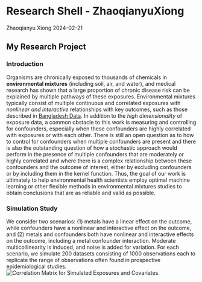 Research Shell - ZhaoqianyuXiong
================
Zhaoqianyu Xiong
2024-02-21

## My Research Project

### Introduction

Organisms are chronically exposed to thousands of chemicals in
**environmental mixtures** (including soil, air, and water), and medical
research has shown that a large proportion of chronic disease risk can
be explained by multiple pathways of these exposures. Environmental
mixtures typically consist of multiple continuous and correlated
exposures with *nonlinear and interactive* relationships with key
outcomes, such as those described in [Bangladesh
Data](https://www.tandfonline.com/doi/full/10.1080/01621459.2021.1962889).
In addition to the *high dimensionality* of exposure data, a common
obstacle to this work is measuring and controlling for confounders,
especially when these confounders are highly correlated with exposures
or with each other. There is still an open question as to how to control
for confounders when multiple confounders are present and there is also
the outstanding question of how a stochastic approach would perform in
the presence of multiple confounders that are moderately or highly
correlated and where there is a complex relationship between these
confounders and the outcome of interest, either by excluding confounders
or by including them in the kernel function. Thus, the goal of our work
is ultimately to help environmental health scientists employ optimal
machine learning or other flexible methods in environmental mixtures
studies to obtain conclusions that are as reliable and valid as
possible.

### Simulation Study

We consider two scenarios: (1) metals have a linear effect on the
outcome, while confounders have a nonlinear and interactive effect on
the outcome, and (2) metals and confounders both have nonlinear and
interactive effects on the outcome, including a metal confounder
interaction. Moderate multicollinearity is induced, and noise is added
for variation. For each scenario, we simulate 200 datasets consisting of
1000 observations each to replicate the range of observations often
found in prospective epidemiological studies. ![Correlation Matrix for
Simulated Exposures and Covariates](Correlation%20Matrix.png).

